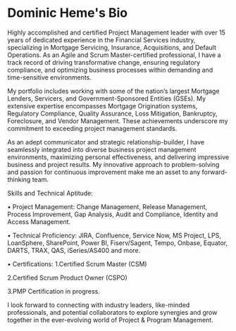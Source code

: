 # Dominic Heme's Bio
Highly accomplished and certified Project Management leader with over 15 years of dedicated experience in the Financial Services industry, specializing in Mortgage Servicing, Insurance, Acquisitions, and Default Operations. As an Agile and Scrum Master-certified professional, I have a track record of driving transformative change, ensuring regulatory compliance, and optimizing business processes within demanding and time-sensitive environments.

My portfolio includes working with some of the nation’s largest Mortgage Lenders, Servicers, and Government-Sponsored Entities (GSEs). My extensive expertise encompasses Mortgage Origination systems, Regulatory Compliance, Quality Assurance, Loss Mitigation, Bankruptcy, Foreclosure, and Vendor Management. These achievements underscore my commitment to exceeding project management standards.

As an adept communicator and strategic relationship-builder, I have seamlessly integrated into diverse business project management environments, maximizing personal effectiveness, and delivering impressive business and project results. My innovative approach to problem-solving and passion for continuous improvement make me an asset to any forward-thinking team.

Skills and Technical Aptitude:

 • Project Management: Change Management, Release Management, Process Improvement, Gap Analysis, Audit and Compliance, Identity and Access Management.
 
 • Technical Proficiency: JIRA, Confluence, Service Now, MS Project, LPS, LoanSphere, SharePoint, Power BI, Fiserv/Sagent, Tempo, Onbase, Equator, DARTS, TRAX, QAS, iSeries/AS400 and more.
 
 • Certifications: 
   1.Certified Scrum Master (CSM)
   
   2.Certified Scrum Product Owner (CSPO)
   
   3.PMP Certification in progress.


I look forward to connecting with industry leaders, like-minded professionals, and potential collaborators to explore synergies and grow together in the ever-evolving world of Project & Program Management.
